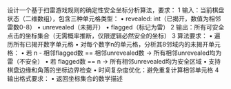 设计一个基于扫雷游戏规则的确定性安全坐标分析算法，要求：
	1	输入：当前棋盘状态（二维数组），包含三种单元格类型：
	•	revealed: int（已揭开，数值为相邻雷数0-8）
	•	unrevealed（未揭开）
	•	flagged（标记为雷）
	2	输出：所有可安全点击的坐标集合（无需概率推断，仅限逻辑必然安全的坐标）
	3	算法要求：
	•	遍历所有已揭开数字单元格
	•	对每个数字n的单元格，分析其8邻域内的未揭开单元格：
	•	若 n - 相邻flagged数 == 相邻unrevealed数 → 所有相邻unrevealed均为雷（不安全）
	•	若 flagged数 == n → 所有相邻unrevealed均为安全区域
	•	支持棋盘边缘和角落的坐标边界检查
	•	时间复杂度优化：避免重复计算相邻单元格
	4	输出格式要求：
	•	返回坐标集合的数学描述
